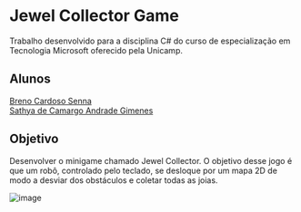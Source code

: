 # Jewel Collector Game
Trabalho desenvolvido para a disciplina C# do curso de especialização em Tecnologia Microsoft oferecido pela Unicamp.

## Alunos
[Breno Cardoso Senna](https://github.com/BrenoCSenna) <br>
[Sathya de Camargo Andrade Gimenes](https://github.com/sathyagimenes)

## Objetivo
Desenvolver o minigame chamado Jewel Collector. O objetivo desse jogo é que um robô, controlado pelo teclado, se desloque por um mapa 2D de modo a desviar dos obstáculos e coletar todas as joias.

![image](https://github.com/sathyagimenes/jewel-collector-game/assets/96263712/830a8116-ac89-40e8-9d4c-230ffb6ddee4)
